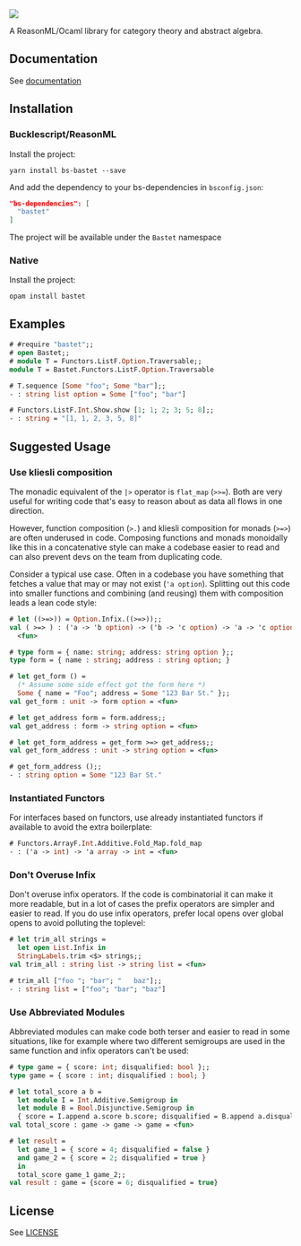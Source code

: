 <img src="https://raw.githubusercontent.com/Risto-Stevcev/bs-abstract/native-compat/bastet.jpg"/>

A ReasonML/Ocaml library for category theory and abstract algebra.

## Documentation

See [documentation][1]


## Installation

### Bucklescript/ReasonML

Install the project:

```
yarn install bs-bastet --save
```

And add the dependency to your bs-dependencies in `bsconfig.json`:

```json
"bs-dependencies": [
  "bastet"
]
```

The project will be available under the `Bastet` namespace

### Native

Install the project:

```
opam install bastet
```


## Examples

```ocaml
# #require "bastet";;
# open Bastet;;
# module T = Functors.ListF.Option.Traversable;;
module T = Bastet.Functors.ListF.Option.Traversable

# T.sequence [Some "foo"; Some "bar"];;
- : string list option = Some ["foo"; "bar"]

# Functors.ListF.Int.Show.show [1; 1; 2; 3; 5; 8];;
- : string = "[1, 1, 2, 3, 5, 8]"
```

## Suggested Usage

### Use kliesli composition

The monadic equivalent of the `|>` operator is `flat_map` (`>>=`). Both are very useful for writing
code that's easy to reason about as data all flows in one direction.

However, function composition (`>.`) and kliesli composition for monads (`>=>`) are often underused
in code. Composing functions and monads monoidally like this in a concatenative style can make a
codebase easier to read and can also prevent devs on the team from duplicating code.

Consider a typical use case. Often in a codebase you have something that fetches a value that may or
may not exist (`'a option`).  Splitting out this code into smaller functions and combining (and
reusing) them with composition leads a lean code style:

```ocaml
# let ((>=>)) = Option.Infix.((>=>));;
val ( >=> ) : ('a -> 'b option) -> ('b -> 'c option) -> 'a -> 'c option =
  <fun>

# type form = { name: string; address: string option };;
type form = { name : string; address : string option; }

# let get_form () =
  (* Assume some side effect got the form here *)
  Some { name = "Foo"; address = Some "123 Bar St." };;
val get_form : unit -> form option = <fun>

# let get_address form = form.address;;
val get_address : form -> string option = <fun>

# let get_form_address = get_form >=> get_address;;
val get_form_address : unit -> string option = <fun>

# get_form_address ();;
- : string option = Some "123 Bar St."
```

### Instantiated Functors

For interfaces based on functors, use already instantiated functors if available to avoid the extra
boilerplate:

```ocaml
# Functors.ArrayF.Int.Additive.Fold_Map.fold_map
- : ('a -> int) -> 'a array -> int = <fun>
```

### Don't Overuse Infix

Don't overuse infix operators. If the code is combinatorial it can make it more readable, but in a
lot of cases the prefix operators are simpler and easier to read. If you do use infix operators,
prefer local opens over global opens to avoid polluting the toplevel:

```ocaml
# let trim_all strings =
  let open List.Infix in
  StringLabels.trim <$> strings;;
val trim_all : string list -> string list = <fun>

# trim_all ["foo "; "bar"; "   baz"];;
- : string list = ["foo"; "bar"; "baz"]
```

### Use Abbreviated Modules

Abbreviated modules can make code both terser and easier to read in some situations, like for
example where two different semigroups are used in the same function and infix operators can't be
used:

```ocaml
# type game = { score: int; disqualified: bool };;
type game = { score : int; disqualified : bool; }

# let total_score a b =
  let module I = Int.Additive.Semigroup in
  let module B = Bool.Disjunctive.Semigroup in
  { score = I.append a.score b.score; disqualified = B.append a.disqualified b.disqualified };;
val total_score : game -> game -> game = <fun>

# let result =
  let game_1 = { score = 4; disqualified = false }
  and game_2 = { score = 2; disqualified = true }
  in
  total_score game_1 game_2;;
val result : game = {score = 6; disqualified = true}
```


## License

See [LICENSE][2]


[1]: https://risto-stevcev.github.io/bastet
[2]: https://github.com/Risto-Stevcev/bastet/blob/master/LICENSE
